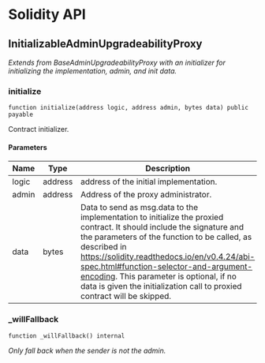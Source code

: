 # Solidity API

## InitializableAdminUpgradeabilityProxy

_Extends from BaseAdminUpgradeabilityProxy with an initializer for
initializing the implementation, admin, and init data._

### initialize

```solidity
function initialize(address logic, address admin, bytes data) public payable
```

Contract initializer.

#### Parameters

| Name | Type | Description |
| ---- | ---- | ----------- |
| logic | address | address of the initial implementation. |
| admin | address | Address of the proxy administrator. |
| data | bytes | Data to send as msg.data to the implementation to initialize the proxied contract. It should include the signature and the parameters of the function to be called, as described in https://solidity.readthedocs.io/en/v0.4.24/abi-spec.html#function-selector-and-argument-encoding. This parameter is optional, if no data is given the initialization call to proxied contract will be skipped. |

### _willFallback

```solidity
function _willFallback() internal
```

_Only fall back when the sender is not the admin._

